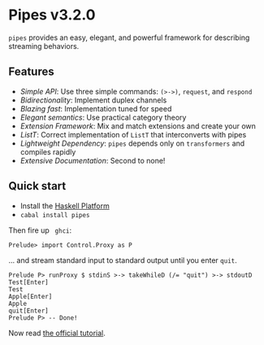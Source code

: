 # Pipes v3.2.0

`pipes` provides an easy, elegant, and powerful framework for describing streaming behaviors.

## Features

* *Simple API*: Use three simple commands: `(>->)`, `request`, and `respond`
* *Bidirectionality*: Implement duplex channels 
* *Blazing fast*: Implementation tuned for speed 
* *Elegant semantics*: Use practical category theory
* *Extension Framework*: Mix and match extensions and create your own
* *ListT*: Correct implementation of `ListT` that interconverts with pipes 
* *Lightweight Dependency*: `pipes` depends only on `transformers` and compiles rapidly
* *Extensive Documentation*: Second to none!

## Quick start

* Install the [Haskell Platform](http://www.haskell.org/platform/)
* `cabal install pipes`

Then fire up ` ghci`:

    Prelude> import Control.Proxy as P

... and stream standard input to standard output until you enter `quit`.

    Prelude P> runProxy $ stdinS >-> takeWhileD (/= "quit") >-> stdoutD
    Test[Enter]
    Test
    Apple[Enter]
    Apple
    quit[Enter]
    Prelude P> -- Done!

Now read [the official tutorial](http://hackage.haskell.org/packages/archive/pipes/3.2.0/doc/html/Control-Proxy-Tutorial.html).
